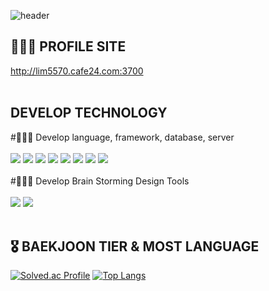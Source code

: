 ![header](https://capsule-render.vercel.app/api?type=Soft&color=fff&height=300&section=header&text=Hi%20There👋🏻%20I'M%20Lim%20Min%20Hyeok&fontSize=50&fontColor=000&animation=twinkling)

## 👨🏻‍💼 PROFILE SITE

http://lim5570.cafe24.com:3700
<br/>
<br/>

## DEVELOP TECHNOLOGY

#👨🏻‍💻 Develop language, framework, database, server
<br/>
<br/>
<img src="https://img.shields.io/badge/React-61DAFB?style=flat&logo=React&logoColor=white"/> <img src="https://img.shields.io/badge/Node.js-339933? style=flat&logo=Node.js&logoColor=white"/> <img src="https://img.shields.io/badge/HTML5-E34F26?style=flat&logo=HTML5&logoColor=white"/> <img src="https://img.shields.io/badge/CSS3-1572B6?style=flat&logo=CSS3&logoColor=white"/> <img src="https://img.shields.io/badge/styled-components-DB7093?style=flat&logo=styled-components&logoColor=white"/> <img src="https://img.shields.io/badge/JavaScript-F7DF1E?style=flat&logo=JavaScript&logoColor=white"/> <img src="https://img.shields.io/badge/MySQL-4479A1?style=flat&logo=MySQL&logoColor=white"/> <img src="https://img.shields.io/badge/Amazon EC2-FF9900?style=flat&logo=Amazon EC2&logoColor=white"/>
<br/>
<br/>
#👨🏻‍🎨 Develop Brain Storming Design Tools
<br/>
<br/>
<img src="https://img.shields.io/badge/Figma-F24E1E?style=flat&logo=Figma&logoColor=white"/> <img src="https://img.shields.io/badge/Adobe Photoshop-31A8FF?style=flat&logo=Adobe Photoshop&logoColor=white"/>
<br/>
<br/>

## 🎖️ BAEKJOON TIER & MOST LANGUAGE

[![Solved.ac Profile](http://mazassumnida.wtf/api/v2/generate_badge?boj=lim5570)](https://solved.ac/lim5570/) [![Top Langs](https://github-readme-stats.vercel.app/api/top-langs/?username=OWLCORDERD&layout=compact)](https://github.com/OWLCORDERD/github-readme-stats)
